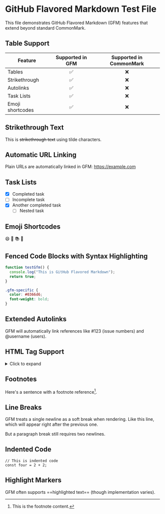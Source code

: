# GitHub Flavored Markdown Test File

This file demonstrates GitHub Flavored Markdown (GFM) features that extend beyond standard CommonMark.

## Table Support

| Feature | Supported in GFM | Supported in CommonMark |
|---------|:----------------:|:----------------------:|
| Tables | ✅ | ❌ |
| Strikethrough | ✅ | ❌ |
| Autolinks | ✅ | ❌ |
| Task Lists | ✅ | ❌ |
| Emoji shortcodes | ✅ | ❌ |

## Strikethrough Text

This is ~~strikethrough text~~ using tilde characters.

## Automatic URL Linking

Plain URLs are automatically linked in GFM: https://example.com

## Task Lists

- [x] Completed task
- [ ] Incomplete task
- [x] Another completed task
  - [ ] Nested task

## Emoji Shortcodes

:smile: :rocket: :books: :metal:

## Fenced Code Blocks with Syntax Highlighting

```javascript
function testGfm() {
  console.log("This is GitHub Flavored Markdown");
  return true;
}
```

```css
.gfm-specific {
  color: #0366d6;
  font-weight: bold;
}
```

## Extended Autolinks

GFM will automatically link references like #123 (issue numbers) and @username (users).

## HTML Tag Support

<details>
<summary>Click to expand</summary>
This content is initially hidden but can be expanded.
</details>

## Footnotes

Here's a sentence with a footnote reference[^1].

[^1]: This is the footnote content.

## Line Breaks

GFM treats a single newline as a soft break when rendering.
Like this line, which will appear right after the previous one.

But a paragraph break still requires two newlines.

## Indented Code

    // This is indented code
    const four = 2 + 2;
    
## Highlight Markers

GFM often supports ==highlighted text== (though implementation varies).